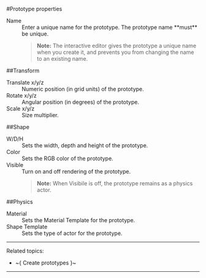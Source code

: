 ﻿#Prototype properties

<dl>

<dt>Name</dt>

<dd>Enter a unique name for the prototype. The prototype name **must** be unique.

  > **Note:** The interactive editor gives the prototype a unique name when you create it, and prevents you from changing the name to an existing name.

</dd>

</dl>

##Transform

<dl>

<dt>Translate x/y/z</dt>
<dd>Numeric position (in grid units) of the prototype.</dd>

<dt>Rotate x/y/z</dt>
<dd>Angular position (in degrees) of the prototype.</dd>

<dt>Scale x/y/z</dt>
<dd>Size multiplier.</dd>

##Shape

<dt>W/D/H</dt>
<dd>Sets the width, depth and height of the prototype.</dd>

<dt>Color<dt>
<dd>Sets the RGB color of the prototype.</dd>

<dt>Visible</dt>
<dd>Turn on and off rendering of the prototype.

  > **Note:** When Visibile is off, the prototype remains as a physics actor.

</dd>

</dl>

##Physics

 <dl>
 <dt>Material</dt>
 <dd>Sets the Material Template for the prototype.</dd>

 <dt>Shape Template</dt>
 <dd>Sets the type of actor for the prototype.</dd>


</dl>

---
Related topics:
-	~{ Create prototypes }~
---
